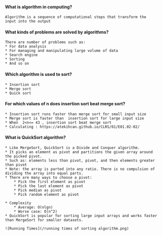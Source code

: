 #### What is algorithm in computing?
	Algorithm is a sequence of computational steps that transform the input into the output  

#### What kinds of problems are solved by algorithms?
	There are number of problems such as:
	* For data analysis
	* For managing and manipulating large volume of data
	* Search engine
	* Sorting
	* And so on
	
#### Which algorithm is used to sort?
	* Insertion sort
	* Merge sort
	* Quick sort
	
#### For which values of n does insertion sort beat merge sort?
	* Insertion sort runs faster than merge sort for small input size
	* Merge sort is faster than  insertion sort for large input size
	* When  2<n<= 43 , insertion sort beat merge sort
	* Calculating : https://atekihcan.github.io/CLRS/01/E01.02-02/
	
#### What is QuickSort	algorithm?
	* Like MergeSort, QuickSort is a Divide and Conquer algorithm.
	* It picks an element as pivot and partitions the given array around the picked pivot.
	* Such as: elements less than pivot, pivot, and then elements greater than pivot
	* Note: the array is parted into any ratio. There is no compulsion of dividing the array into equal parts.
	* There are many ways to choose a pivot:
		* Pick the first element as pivot
		* Pick the last element as pivot
		* Pick median as pivot
		* Pick random element as pivot
		
	* Complexity
		* Average: O(nlgn)
		* Worse case: O(n^2)
	* QuickSort is popular for sorting large input arrays and works faster than MergeSort for smaller datasets.
	
	![Running Times](/running times of sorting algorithm.png)